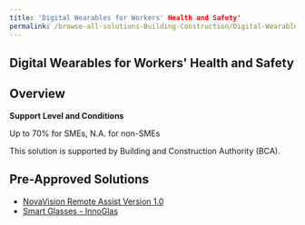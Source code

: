 ```yaml
---
title: 'Digital Wearables for Workers' Health and Safety'
permalink: /browse-all-solutions-Building-Construction/Digital-Wearables-for-Workers-Health-and-Safety
---
```


## Digital Wearables for Workers' Health and Safety
## Overview

**Support Level and Conditions**

Up to 70% for SMEs, N.A. for non-SMEs

This solution is supported by Building and Construction Authority (BCA).

## Pre-Approved Solutions

- <a href='/productivity-solutions-grant/solutionrepo/solution2409' target='_blank'>NovaVision Remote Assist Version 1.0</a><br>
- <a href='/productivity-solutions-grant/solutionrepo/solution2479' target='_blank'>Smart Glasses - InnoGlas</a><br>
